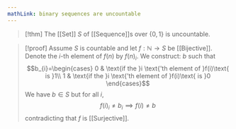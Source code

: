 ```yaml
---
mathLink: binary sequences are uncountable
---
```

>[!thm]
The [[Set]] $S$ of [[Sequence]]s over $\{0,1\}$ is uncountable.

>[!proof]
Assume $S$ is countable and let $f:\mathbb{N}\rightarrow S$ be [[Bijective]]. Denote the $i$-th element of $f(n)$ by $f(n)_{i}$. We construct: $b$ such that $$b_{i}=\begin{cases} 
0 & \text{if the }i \text{'th element of }f(i)\text{ is }1\\
1 & \text{if the }i \text{'th element of }f(i)\text{ is }0
\end{cases}$$
We have $b\in S$ but for all $i$, $$f(i)_{i}≠b_{i}\implies f(i)\ne b$$contradicting that $f$ is [[Surjective]].